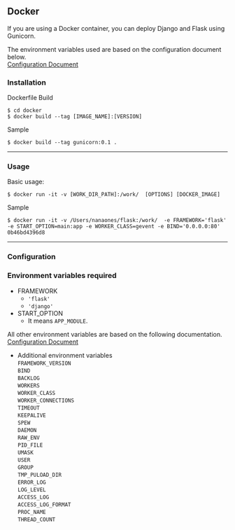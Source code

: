 
## **Docker**

If you are using a Docker container, you can deploy Django and Flask using Gunicorn.

The environment variables used are based on the configuration document below.  
[Configuration Document](https://github.com/benoitc/gunicorn/blob/master/examples/example_config.py)
### **Installation**

Dockerfile Build   

```shell script
$ cd docker
$ docker build --tag [IMAGE_NAME]:[VERSION]
```

Sample
```shell script
$ docker build --tag gunicorn:0.1 .
```

---
### **Usage**

Basic usage:  
```shell script
$ docker run -it -v [WORK_DIR_PATH]:/work/  [OPTIONS] [DOCKER_IMAGE] 
```

Sample
```shell script
$ docker run -it -v /Users/nanaones/flask:/work/  -e FRAMEWORK='flask' -e START_OPTION=main:app -e WORKER_CLASS=gevent -e BIND='0.0.0.0:80' 0b46bd4396d8
```


---
### **Configuration**

### Environment variables required
* FRAMEWORK
    * `'flask'`  
    * `'django'`  
* START_OPTION  
    * It means `APP_MODULE`.


All other environment variables are based on the following documentation.  
[Configuration Document](https://github.com/benoitc/gunicorn/blob/master/examples/example_config.py)

* Additional environment variables  
`FRAMEWORK_VERSION`  
`BIND`  
`BACKLOG`  
`WORKERS`  
`WORKER_CLASS`  
`WORKER_CONNECTIONS`  
`TIMEOUT`  
`KEEPALIVE`  
`SPEW`  
`DAEMON`  
`RAW_ENV`  
`PID_FILE`  
`UMASK`  
`USER`  
`GROUP`  
`TMP_PULOAD_DIR`  
`ERROR_LOG`  
`LOG_LEVEL`  
`ACCESS_LOG`  
`ACCESS_LOG_FORMAT`  
`PROC_NAME`  
`THREAD_COUNT`  

